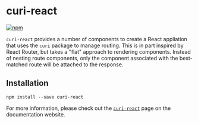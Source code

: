 # curi-react

[![npm][badge]][npm-link]

[badge]: https://img.shields.io/npm/v/curi-react.svg
[npm-link]: https://npmjs.com/package/curi-react

`curi-react` provides a number of components to create a React appliation that uses the `curi` package to manage routing. This is in part inspired by React Router, but takes a "flat" approach to rendering components. Instead of nesting route components, only the component associated with the best-matched route will be attached to the response.

## Installation

```
npm install --save curi-react
```

For more information, please check out the [`curi-react`](https://pshrmn.github.io/curi/packages/curi-react) page on the documentation website.
